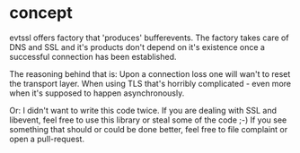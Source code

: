 # concept

evtssl offers factory that 'produces' bufferevents.
The factory takes care of DNS and SSL and it's products don't depend on it's existence once a successful connection has been established.

The reasoning behind that is: Upon a connection loss one will wan't to reset the transport layer. When using TLS that's horribly complicated - even more when it's supposed to happen asynchronously.

Or: I didn't want to write this code twice. If you are dealing with SSL and libevent, feel free to use this library or steal some of the code ;-)
If you see something that should or could be done better, feel free to file complaint or open a pull-request.
